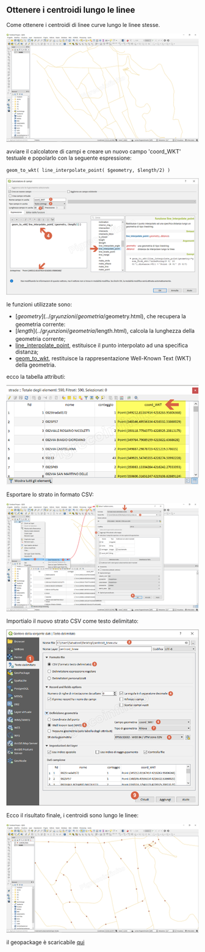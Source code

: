 ## Ottenere i centroidi lungo le linee

Come ottenere i centroidi di linee curve lungo le linee stesse.

![tema](/img/esempi/centroid_linee/centroid_linee1.png)

avviare il calcolatore di campi e creare un nuovo campo 'coord_WKT' testuale e popolarlo con la seguente espressione:

` geom_to_wkt( line_interpolate_point( $geometry, $length/2) ) `

![tema](/img/esempi/centroid_linee/centroid_linee2.png)

le funzioni utilizzate sono:
* [$geometry](../gr_funzioni/geometria/$geometry.html), che recupera la geometria corrente:
* [$length](../gr_funzioni/geometria/$length.html), calcola la lunghezza della geometria corrente;
* [line_interpolate_point](../gr_funzioni/geometria/line_interpolate_point.html), estituisce il punto interpolato ad una specifica distanza;
* [geom_to_wkt](../gr_funzioni/geometria/geom_to_wkt.html), restituisce la rappresentazione Well-Known Text (WKT) della geometria.

ecco la tabella attributi:

![tema](/img/esempi/centroid_linee/centroid_linee3.png)

Esportare lo strato in formato CSV:

![tema](/img/esempi/centroid_linee/centroid_linee4.png)

Importialo il nuovo strato CSV come testo delimitato:

![tema](/img/esempi/centroid_linee/centroid_linee5.png)

Ecco il risultato finale, i centroidi sono lungo le linee:

![tema](/img/esempi/centroid_linee/centroid_linee6.png)

il geopackage è scaricabile [qui](https://github.com/gbvitrano/HfcQGIS/blob/master/esempi/dati_esempi.zip?raw=true)
